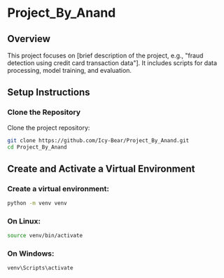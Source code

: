 # Project_By_Anand

## Overview

This project focuses on [brief description of the project, e.g., "fraud detection using credit card transaction data"]. It includes scripts for data processing, model training, and evaluation.

## Setup Instructions

### Clone the Repository

Clone the project repository:

```bash
git clone https://github.com/Icy-Bear/Project_By_Anand.git
cd Project_By_Anand
```

## Create and Activate a Virtual Environment
### Create a virtual environment:

```bash
python -m venv venv
```
### On Linux:
```bash
source venv/bin/activate
```

### On Windows:
```bash
venv\Scripts\activate
```


